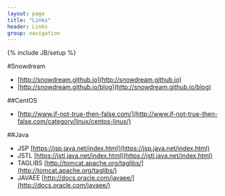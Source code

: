 ```yaml
---
layout: page
title: "Links"
header: Links
group: navigation
---
```

{% include JB/setup %}

#Snowdream
* [http://snowdream.github.io](http://snowdream.github.io)             
* [http://snowdream.github.io/blog](http://snowdream.github.io/blog)          


##CentOS
* [http://www.if-not-true-then-false.com/](http://www.if-not-true-then-false.com/category/linux/centos-linux/)

##Java
* JSP [https://jsp.java.net/index.html](https://jsp.java.net/index.html)            
* JSTL [https://jstl.java.net/index.html](https://jstl.java.net/index.html)
* TAGLIBS [http://tomcat.apache.org/taglibs/](http://tomcat.apache.org/taglibs/)
* JAVAEE [http://docs.oracle.com/javaee/](http://docs.oracle.com/javaee/)
